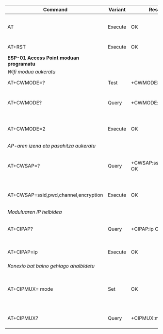 |   Command   |   Variant   |  Response  |  Function  |
| ----------- | ----------- | ---------- | ---------- |
|     AT      |   Execute   |     OK     | Test if AT system works correctly  |
| AT+RST      | Execute     | OK         |  Reset the module|
|**ESP-01 Access Point moduan programatu**|
|*Wifi modua aukeratu*|
|AT+CWMODE=?  |   Test      |+CWMODE:(1-3) OK| List valid modes|
|AT+CWMODE?   |   Query     |+CWMODE:mode OK| Query AP’s info which is connect by ESP8266|
|AT+CWMODE=2  |   Execute   |   OK       | Set AP’s info which will be connect by ESP8266.|
|*AP-aren izena eta pasahitza aukeratu*|
|AT+CWSAP=?| Query |  +CWSAP:ssid,pwd,ch,ecn OK  |Query configuration of ESP8266 softAP mode. |
|AT+CWSAP=ssid,pwd,channel,encryption| Execute | OK | Set configuration of softAP mode. |
|*Moduluaren IP helbidea*|
| AT+CIPAP?   | Query   | +CIPAP:ip OK | Get ip address of ESP8266 softAP.
| AT+CIPAP=ip | Execute | OK  | Set ip addr of ESP8266 softAP.|
|*Konexio bat baino gehiago ahalbidetu*|
|AT+CIPMUX= mode | Set | OK | Enable / disable multiplex mode (up to 4 conenctions)
|AT+CIPMUX?| Query | +CIPMUX:mode OK | Print current multiplex mode.|
